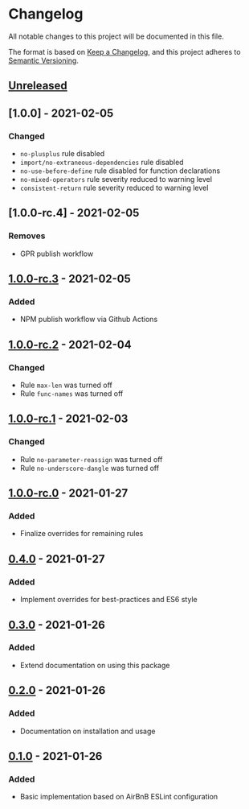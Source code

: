 # Changelog
All notable changes to this project will be documented in this file.

The format is based on [Keep a Changelog](https://keepachangelog.com/en/1.0.0/),
and this project adheres to [Semantic Versioning](https://semver.org/spec/v2.0.0.html).

## [Unreleased]

## [1.0.0] - 2021-02-05
### Changed
- `no-plusplus` rule disabled
- `import/no-extraneous-dependencies` rule disabled
- `no-use-before-define` rule disabled for function declarations
- `no-mixed-operators` rule severity reduced to warning level
- `consistent-return` rule severity reduced to warning level

## [1.0.0-rc.4] - 2021-02-05
### Removes
- GPR publish workflow

## [1.0.0-rc.3] - 2021-02-05
### Added
- NPM publish workflow via Github Actions

## [1.0.0-rc.2] - 2021-02-04
### Changed
- Rule `max-len` was turned off
- Rule `func-names` was turned off

## [1.0.0-rc.1] - 2021-02-03
### Changed
- Rule `no-parameter-reassign` was turned off
- Rule `no-underscore-dangle` was turned off

## [1.0.0-rc.0] - 2021-01-27
### Added
- Finalize overrides for remaining rules

## [0.4.0] - 2021-01-27
### Added
- Implement overrides for best-practices and ES6 style

## [0.3.0] - 2021-01-26
### Added
- Extend documentation on using this package

## [0.2.0] - 2021-01-26
### Added
- Documentation on installation and usage

## [0.1.0] - 2021-01-26
### Added
- Basic implementation based on AirBnB ESLint configuration

[Unreleased]: https://github.com/kellerkinderDE/eslint-config/compare/1.0.0-rc.4...HEAD
[1.0.0-rc.3]: https://github.com/kellerkinderDE/eslint-config/compare/1.0.0-rc.3...1.0.0-rc.4
[1.0.0-rc.3]: https://github.com/kellerkinderDE/eslint-config/compare/1.0.0-rc.2...1.0.0-rc.3
[1.0.0-rc.2]: https://github.com/kellerkinderDE/eslint-config/compare/1.0.0-rc.1...1.0.0-rc.2
[1.0.0-rc.1]: https://github.com/kellerkinderDE/eslint-config/compare/1.0.0-rc.0...1.0.0-rc.1
[1.0.0-rc.0]: https://github.com/kellerkinderDE/eslint-config/compare/0.4.0...1.0.0-rc.0
[0.4.0]: https://github.com/kellerkinderDE/eslint-config/compare/0.3.0...0.4.0
[0.3.0]: https://github.com/kellerkinderDE/eslint-config/compare/0.2.0...0.3.0
[0.2.0]: https://github.com/kellerkinderDE/eslint-config/compare/0.1.0...0.2.0
[0.1.0]: https://github.com/kellerkinderDE/eslint-config/releases/tag/0.1.0
